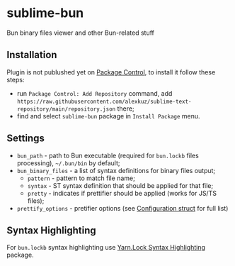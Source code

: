 # sublime-bun
Bun binary files viewer and other Bun-related stuff

## Installation

Plugin is not publushed yet on [Package Control](https://packagecontrol.io/), to install it follow these steps:

- run `Package Control: Add Repository` command, add `https://raw.githubusercontent.com/alexkuz/sublime-text-repository/main/repository.json` there;
- find and select `sublime-bun` package in `Install Package` menu.

## Settings

- `bun_path` - path to Bun executable (required for `bun.lockb` files processing), `~/.bun/bin` by default;
- `bun_binary_files` - a list of syntax definitions for binary files output;
  - `pattern` - pattern to match file name;
  - `syntax` - ST syntax definition that should be applied for that file;
  - `pretty` - indicates if prettifier should be applied (works for JS/TS files);
- `prettify_options` - pretifier options (see [Configuration struct](https://github.com/dprint/dprint-plugin-typescript/blob/64064984dc24339249c6425a1401f93d94887967/src/configuration/types.rs#L258) for full list)

## Syntax Highlighting
For `bun.lockb` syntax highlighting use [Yarn.Lock Syntax Highlighting](https://github.com/alexkuz/sublime-yarn-lock) package.
